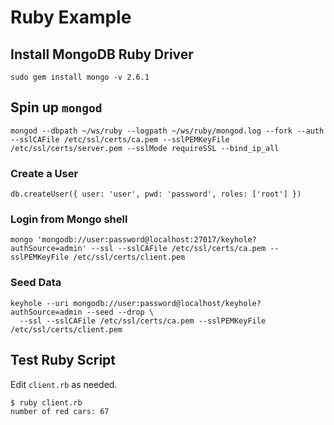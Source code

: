 # Ruby Example

## Install MongoDB Ruby Driver
```
sudo gem install mongo -v 2.6.1
```

## Spin up `mongod`
```
mongod --dbpath ~/ws/ruby --logpath ~/ws/ruby/mongod.log --fork --auth --sslCAFile /etc/ssl/certs/ca.pem --sslPEMKeyFile /etc/ssl/certs/server.pem --sslMode requireSSL --bind_ip_all
```

### Create a User
```
db.createUser({ user: 'user', pwd: 'password', roles: ['root'] })
```

### Login from Mongo shell
```
mongo 'mongodb://user:password@localhost:27017/keyhole?authSource=admin' --ssl --sslCAFile /etc/ssl/certs/ca.pem --sslPEMKeyFile /etc/ssl/certs/client.pem
```

### Seed Data
```
keyhole --uri mongodb://user:password@localhost/keyhole?authSource=admin --seed --drop \
  --ssl --sslCAFile /etc/ssl/certs/ca.pem --sslPEMKeyFile /etc/ssl/certs/client.pem
```

## Test Ruby Script
Edit `client.rb` as needed.

```
$ ruby client.rb
number of red cars: 67
```
